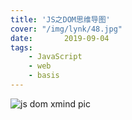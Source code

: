```yaml
---
title: 'JS之DOM思维导图'
cover: "/img/lynk/48.jpg"
date:       2019-09-04
tags:
	- JavaScript
	- web
	- basis
---
```


![js dom xmind pic](/img/posts/js/js_dom_xmind_mapping.gif)
